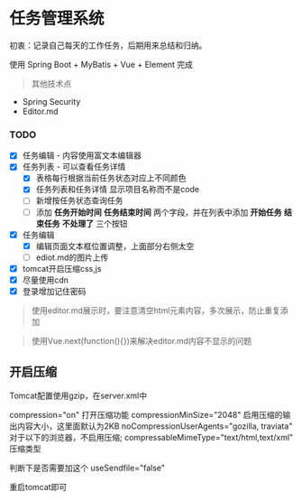 # 任务管理系统
初衷：记录自己每天的工作任务，后期用来总结和归纳。

使用 Spring Boot + MyBatis + Vue + Element 完成

>其他技术点
- Spring Security
- Editor.md

### TODO
- [x] 任务编辑 - 内容使用富文本编辑器
- [x] 任务列表 - 可以查看任务详情
  - [x] 表格每行根据当前任务状态对应上不同颜色
  - [x] 任务列表和任务详情 显示项目名称而不是code
  - [ ] 新增按任务状态查询任务
  - [ ] 添加 **任务开始时间** **任务结束时间** 两个字段，并在列表中添加 **开始任务** **结束任务** **不处理了** 三个按钮
 - [x] 任务编辑  
   - [x] 编辑页面文本框位置调整，上面部分右侧太空
   - [ ] ediot.md的图片上传
- [x] tomcat开启压缩css,js
- [x] 尽量使用cdn
-[x] 登录增加记住密码

>使用editor.md展示时，要注意清空html元素内容，多次展示，防止重复添加

>使用Vue.next(function(){})来解决editor.md内容不显示的问题 

## 开启压缩
Tomcat配置使用gzip，在server.xml中

<Connector port="9098" protocol="HTTP/1.1" 
               connectionTimeout="20000" 
               redirectPort="8443" URIEncoding="UTF-8" 
               compression="on"
			   compressionMinSize="2048"
			   noCompressionUserAgents="gozilla,traviata" 
			   compressableMimeType="text/html,text/xml,text/javascript,application/javascript,text/css,text/plain"
			   />

 compression="on" 打开压缩功能 
 compressionMinSize="2048" 启用压缩的输出内容大小，这里面默认为2KB 
 noCompressionUserAgents="gozilla, traviata" 对于以下的浏览器，不启用压缩; 
 compressableMimeType="text/html,text/xml" 压缩类型

判断下是否需要加这个
useSendfile="false"

重启tomcat即可


